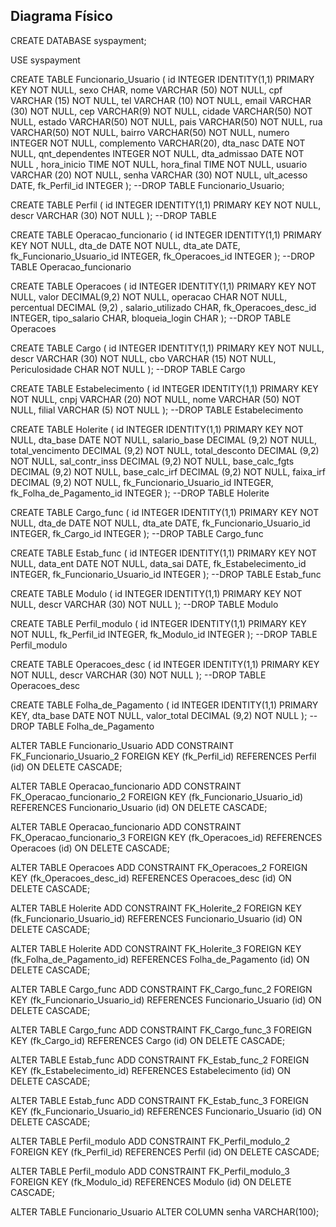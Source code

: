 ## Diagrama Físico

CREATE DATABASE syspayment;

USE syspayment

CREATE TABLE Funcionario_Usuario (
id INTEGER IDENTITY(1,1) PRIMARY KEY NOT NULL,
sexo CHAR,
nome VARCHAR (50) NOT NULL,
cpf VARCHAR (15) NOT NULL,
tel VARCHAR (10) NOT NULL,
email VARCHAR (30) NOT NULL,
cep VARCHAR(9) NOT NULL,
cidade VARCHAR(50) NOT NULL,
estado VARCHAR(50) NOT NULL,
pais VARCHAR(50) NOT NULL,
rua VARCHAR(50) NOT NULL,
bairro VARCHAR(50) NOT NULL,
numero INTEGER NOT NULL,
complemento VARCHAR(20),
dta_nasc DATE NOT NULL,
qnt_dependentes INTEGER NOT NULL,
dta_admissao DATE NOT NULL ,
hora_inicio TIME NOT NULL,
hora_final TIME NOT NULL,
usuario VARCHAR (20) NOT NULL,
senha VARCHAR (30) NOT NULL,
ult_acesso DATE,
fk_Perfil_id INTEGER
);
--DROP TABLE Funcionario_Usuario;

CREATE TABLE Perfil (
id INTEGER IDENTITY(1,1) PRIMARY KEY NOT NULL,
descr VARCHAR (30) NOT NULL
);
--DROP TABLE

CREATE TABLE Operacao_funcionario (
id INTEGER IDENTITY(1,1) PRIMARY KEY NOT NULL,
dta_de DATE NOT NULL,
dta_ate DATE,
fk_Funcionario_Usuario_id INTEGER,
fk_Operacoes_id INTEGER
);
--DROP TABLE Operacao_funcionario

CREATE TABLE Operacoes (
id INTEGER IDENTITY(1,1) PRIMARY KEY NOT NULL,
valor DECIMAL(9,2) NOT NULL,
operacao CHAR NOT NULL,
percentual DECIMAL (9,2) ,
salario_utilizado CHAR,
fk_Operacoes_desc_id INTEGER,
tipo_salario CHAR,
bloqueia_login CHAR
);
--DROP TABLE Operacoes

CREATE TABLE Cargo (
id INTEGER IDENTITY(1,1) PRIMARY KEY NOT NULL,
descr VARCHAR (30) NOT NULL,
cbo VARCHAR (15) NOT NULL,
Periculosidade CHAR NOT NULL
);
--DROP TABLE Cargo

CREATE TABLE Estabelecimento (
id INTEGER IDENTITY(1,1) PRIMARY KEY NOT NULL,
cnpj VARCHAR (20) NOT NULL,
nome VARCHAR (50) NOT NULL,
filial VARCHAR (5) NOT NULL
);
--DROP TABLE Estabelecimento

CREATE TABLE Holerite (
id INTEGER IDENTITY(1,1) PRIMARY KEY NOT NULL,
dta_base DATE NOT NULL,
salario_base DECIMAL (9,2) NOT NULL,
total_vencimento DECIMAL (9,2) NOT NULL,
total_desconto DECIMAL (9,2) NOT NULL,
sal_contr_inss DECIMAL (9,2) NOT NULL,
base_calc_fgts DECIMAL (9,2) NOT NULL,
base_calc_irf DECIMAL (9,2) NOT NULL,
faixa_irf DECIMAL (9,2) NOT NULL,
fk_Funcionario_Usuario_id INTEGER,
fk_Folha_de_Pagamento_id INTEGER
);
--DROP TABLE Holerite

CREATE TABLE Cargo_func (
id INTEGER IDENTITY(1,1) PRIMARY KEY NOT NULL,
dta_de DATE NOT NULL,
dta_ate DATE,
fk_Funcionario_Usuario_id INTEGER,
fk_Cargo_id INTEGER
);
--DROP TABLE Cargo_func

CREATE TABLE Estab_func (
id INTEGER IDENTITY(1,1) PRIMARY KEY NOT NULL,
data_ent DATE NOT NULL,
data_sai DATE,
fk_Estabelecimento_id INTEGER,
fk_Funcionario_Usuario_id INTEGER
);
--DROP TABLE Estab_func

CREATE TABLE Modulo (
id INTEGER IDENTITY(1,1) PRIMARY KEY NOT NULL,
descr VARCHAR (30) NOT NULL
);
--DROP TABLE Modulo

CREATE TABLE Perfil_modulo (
id INTEGER IDENTITY(1,1) PRIMARY KEY NOT NULL,
fk_Perfil_id INTEGER,
fk_Modulo_id INTEGER
);
--DROP TABLE Perfil_modulo

CREATE TABLE Operacoes_desc (
id INTEGER IDENTITY(1,1) PRIMARY KEY NOT NULL,
descr VARCHAR (30) NOT NULL
);
--DROP TABLE Operacoes_desc

CREATE TABLE Folha_de_Pagamento (
id INTEGER IDENTITY(1,1) PRIMARY KEY,
dta_base DATE NOT NULL,
valor_total DECIMAL (9,2) NOT NULL
);
--DROP TABLE Folha_de_Pagamento

ALTER TABLE Funcionario_Usuario ADD CONSTRAINT FK_Funcionario_Usuario_2
FOREIGN KEY (fk_Perfil_id)
REFERENCES Perfil (id)
ON DELETE CASCADE;

ALTER TABLE Operacao_funcionario ADD CONSTRAINT FK_Operacao_funcionario_2
FOREIGN KEY (fk_Funcionario_Usuario_id)
REFERENCES Funcionario_Usuario (id)
ON DELETE CASCADE;

ALTER TABLE Operacao_funcionario ADD CONSTRAINT FK_Operacao_funcionario_3
FOREIGN KEY (fk_Operacoes_id)
REFERENCES Operacoes (id)
ON DELETE CASCADE;

ALTER TABLE Operacoes ADD CONSTRAINT FK_Operacoes_2
FOREIGN KEY (fk_Operacoes_desc_id)
REFERENCES Operacoes_desc (id)
ON DELETE CASCADE;

ALTER TABLE Holerite ADD CONSTRAINT FK_Holerite_2
FOREIGN KEY (fk_Funcionario_Usuario_id)
REFERENCES Funcionario_Usuario (id)
ON DELETE CASCADE;

ALTER TABLE Holerite ADD CONSTRAINT FK_Holerite_3
FOREIGN KEY (fk_Folha_de_Pagamento_id)
REFERENCES Folha_de_Pagamento (id)
ON DELETE CASCADE;

ALTER TABLE Cargo_func ADD CONSTRAINT FK_Cargo_func_2
FOREIGN KEY (fk_Funcionario_Usuario_id)
REFERENCES Funcionario_Usuario (id)
ON DELETE CASCADE;

ALTER TABLE Cargo_func ADD CONSTRAINT FK_Cargo_func_3
FOREIGN KEY (fk_Cargo_id)
REFERENCES Cargo (id)
ON DELETE CASCADE;

ALTER TABLE Estab_func ADD CONSTRAINT FK_Estab_func_2
FOREIGN KEY (fk_Estabelecimento_id)
REFERENCES Estabelecimento (id)
ON DELETE CASCADE;

ALTER TABLE Estab_func ADD CONSTRAINT FK_Estab_func_3
FOREIGN KEY (fk_Funcionario_Usuario_id)
REFERENCES Funcionario_Usuario (id)
ON DELETE CASCADE;

ALTER TABLE Perfil_modulo ADD CONSTRAINT FK_Perfil_modulo_2
FOREIGN KEY (fk_Perfil_id)
REFERENCES Perfil (id)
ON DELETE CASCADE;

ALTER TABLE Perfil_modulo ADD CONSTRAINT FK_Perfil_modulo_3
FOREIGN KEY (fk_Modulo_id)
REFERENCES Modulo (id)
ON DELETE CASCADE;

ALTER TABLE Funcionario_Usuario ALTER COLUMN senha VARCHAR(100);
